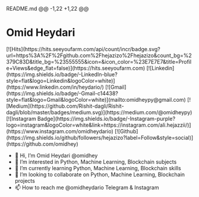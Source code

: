  README.md 
@@ -1,22 +1,22 @@
<h1> Omid Heydari </h1>
[![Hits](https://hits.seeyoufarm.com/api/count/incr/badge.svg?url=https%3A%2F%2Fgithub.com%2Fhejazizo%2Fhejazizo&count_bg=%2379C83D&title_bg=%23555555&icon=&icon_color=%23E7E7E7&title=Profile+Views&edge_flat=false)](https://hits.seeyoufarm.com)
[![Linkedin](https://img.shields.io/badge/-LinkedIn-blue?style=flat&logo=Linkedin&logoColor=white)](https://www.linkedin.com/in/heydario/)
[![Gmail](https://img.shields.io/badge/-Gmail-c14438?style=flat&logo=Gmail&logoColor=white)](mailto:omidheypy@gmail.com)
<!-- [![Website Badge](https://img.shields.io/badge/-Website-c14438?style=flat&logo=Google-Chrome&logoColor=white&link=https://www.hejazizo.com)](https://www.hejazizo.com) -->
[![Medium](https://github.com/Rishit-dagli/Rishit-dagli/blob/master/badges/medium.svg)](https://medium.com/@omidheypy)
[![Instagram Badge](https://img.shields.io/badge/-Instagram-purple?logo=instagram&logoColor=white&link=https://instagram.com/ali.hejazzii/)](https://www.instagram.com/omidheydario)
<!-- [![Twitter Badge](https://img.shields.io/badge/-Twitter-1da1f2?labelColor=1da1f2&logo=twitter&logoColor=white&link=https://twitter.com/mrr_zo)](https://twitter.com/mrr_zo) -->
[![Github](https://img.shields.io/github/followers/hejazizo?label=Follow&style=social)](https://github.com/omidhey)


- 👋 Hi, I’m Omid Heydari @omidhey
- 👀 I’m interested in Python, Machine Learning, Blockchain subjects
- 🌱 I’m currently learning Python, Machine Learning, Blockchain skills
- 💞️ I’m looking to collaborate on Python, Machine Learning, Blockchain projects
- 📫 How to reach me @omidheydario  Telegram & Instagram

<!---
omidhey/omidhey is a ✨ special ✨ repository because its `README.md` (this file) appears on your GitHub profile.
You can click the Preview link to take a look at your changes.
--->

<!----------------------------->
<!-- COMMENTED FOR LATER USE -->
<!----------------------------->
<!-- STATISTICS -->
<!-- [![Anurag's github stats](https://github-readme-stats.vercel.app/api?username=hejazizo&show_icons=true&count_private=true&include_all_commits=true&theme=dracula)](https://github.com/hejazizo)
 -->
<!-- MEDIUM & BUY ME A COFFEE -->
<!-- 
[![Stackoverflow](https://github.com/Rishit-dagli/Rishit-dagli/blob/master/badges/stackoverflow.svg)](https://stackoverflow.com/users/11878567/rishit-dagli)
 -->
<!--  [![Buy Me A Coffee](https://img.shields.io/badge/-Buy%20Me%20A%20Coffee-db4c4c?style=flat&logo=buy-me-a-coffee&logoColor=ffffff&link=https://ko-fi.com/dinhanhthi)](https://ko-fi.com/dinhanhthi) -->
